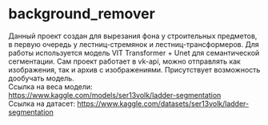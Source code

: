 # background_remover
Данный проект создан для вырезания фона у строительных предметов, в первую очередь у лестниц-стремянок и лестниц-трансформеров. Для работы используется модель VIT Transformer + Unet для семантической сегментации. Сам проект работает в vk-api, можно отправлять как изображения, так и архив с изображениями. Присутствует возможность дообучать модель. \
Ссылка на веса модели: https://www.kaggle.com/models/ser13volk/ladder-segmentation \
Ссылка на датасет: https://www.kaggle.com/datasets/ser13volk/ladder-segmentation

